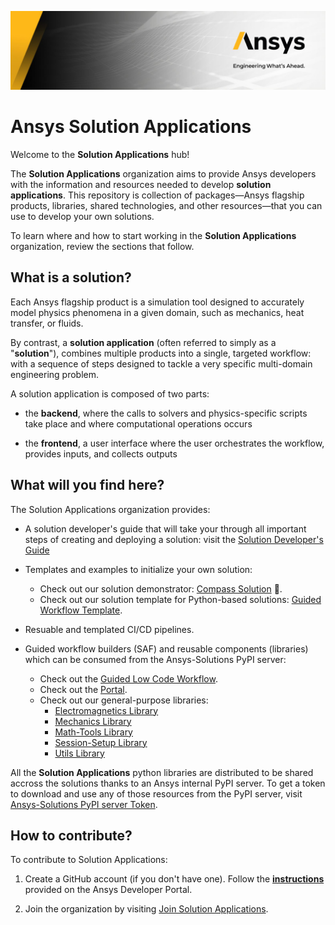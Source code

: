 ![Python at ANSYS Inc](/images/Ansys-Banner-05.jpeg)

# Ansys Solution Applications

Welcome to the **Solution Applications** hub!

The **Solution Applications** organization aims to provide Ansys developers with the information and resources needed to develop **solution applications**. This repository is collection of packages—Ansys flagship products, libraries, shared technologies, and other resources—that you can use to develop your own solutions.

To learn where and how to start working in the **Solution Applications** organization, review the sections that follow.

## What is a solution?

Each Ansys flagship product is a simulation tool designed to accurately model physics phenomena in a given domain, such as mechanics, heat transfer, or fluids.

By contrast, a **solution application** (often referred to simply as a "**solution**"), combines multiple products into a single, targeted workflow: with a sequence of steps designed to tackle a very specific multi-domain engineering problem.

A solution application is composed of two parts:

* the **backend**, where the calls to solvers and physics-specific scripts take place and where computational operations occurs

* the **frontend**, a user interface where the user orchestrates the workflow, provides inputs, and collects outputs

## What will you find here?

The Solution Applications organization provides:

* A solution developer's guide that will take your through all important steps of creating and deploying a solution: visit the [Solution Developer's Guide](https://dev-docs.solutions.ansys.com/)

* Templates and examples to initialize your own solution:

  * Check out our solution demonstrator: [Compass Solution](https://github.com/Solution-Applications/compass) 🧭.
  * Check out our solution template for Python-based solutions: [Guided Workflow Template](https://github.com/Solution-Applications/guided-workflow-template).

* Resuable and templated CI/CD pipelines.

* Guided workflow builders (SAF) and reusable components (libraries) which can be consumed from the Ansys-Solutions PyPI server:
  * Check out the [Guided Low Code Workflow](https://github.com/Solution-Applications/glow). 
  * Check out the [Portal](https://github.com/Solution-Applications/portal). 
  * Check out our general-purpose libraries:
    * [Electromagnetics Library](https://github.com/Solution-Applications/electromagnetics-library)
    * [Mechanics Library](https://github.com/Solution-Applications/mechanics-library)
    * [Math-Tools Library](https://github.com/Solution-Applications/math-tools-library)
    * [Session-Setup Library](https://github.com/Solution-Applications/session-setup-library)
    * [Utils Library](https://github.com/Solution-Applications/utils-library)

All the **Solution Applications** python libraries are distributed to be shared accross the solutions thanks to an Ansys internal PyPI server. To get a token to download and use any of those resources from the PyPI server, visit [Ansys-Solutions PyPI server Token](https://dev-docs.solutions.ansys.com).

## How to contribute?

To contribute to Solution Applications:

1. Create a GitHub account (if you don't have one). Follow the [**instructions**](https://dev.docs.ansys.com/contents/ansys_best_practices/code_management/github/index.html) provided on the Ansys Developer Portal.

2. Join the organization by visiting [Join Solution Applications](https://myapps.microsoft.com/signin/3a3f1570-1400-4b9e-84ca-97ab68d06251?tenantId=34c6ce67-15b8-4eff-80e9-52da8be89706).



